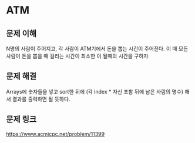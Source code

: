 # ATM

## 문제 이해
N명의 사람이 주어지고, 각 사람이 ATM기에서 돈을 뽑는 시간이
주어진다. 이 때 모든 사람이 돈을 뽑을 때 걸리는 시간이 최소한
이 될때의 시간을 구하자

## 문제 해결
Arrays에 숫자들을 넣고 sort한 뒤에 (각 index * 자신 포함 뒤에
남은 사람의 명수) 해서 결과를 출력하면 될 듯하다.

## 문제 링크
https://www.acmicpc.net/problem/11399

